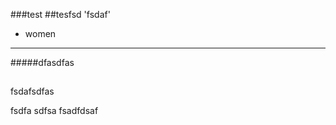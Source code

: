 ###test
##tesfsd
'fsdaf'
- women
-----

#####dfasdfas
##
fsdafsdfas


fsdfa
sdfsa
fsadfdsaf
<fdsaf>




